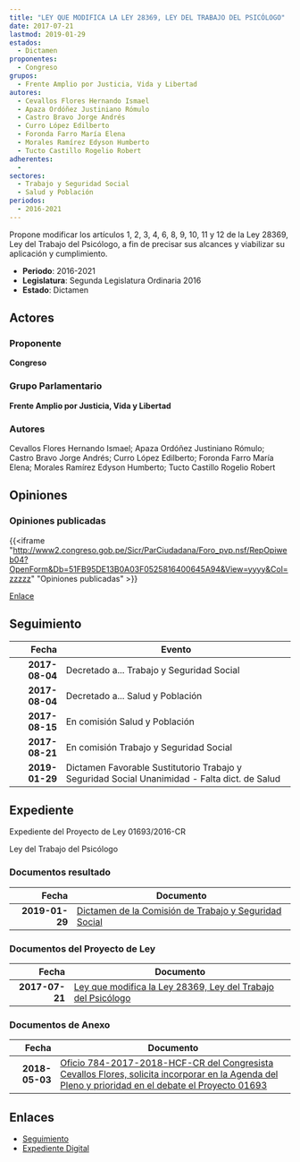 ```yaml
---
title: "LEY QUE MODIFICA LA LEY 28369, LEY DEL TRABAJO DEL PSICÓLOGO"
date: 2017-07-21
lastmod: 2019-01-29
estados: 
  - Dictamen
proponentes: 
  - Congreso
grupos: 
  - Frente Amplio por Justicia, Vida y Libertad
autores: 
  - Cevallos Flores Hernando Ismael
  - Apaza Ordóñez Justiniano Rómulo
  - Castro Bravo Jorge Andrés
  - Curro López Edilberto
  - Foronda Farro María Elena
  - Morales Ramírez Edyson Humberto
  - Tucto Castillo Rogelio Robert
adherentes: 
  - 
sectores: 
  - Trabajo y Seguridad Social
  - Salud y Población
periodos: 
  - 2016-2021
---
```


Propone modificar los artículos 1, 2, 3, 4, 6, 8, 9, 10, 11 y 12 de la Ley 28369, Ley del Trabajo del Psicólogo, a fin de precisar sus alcances y viabilizar su aplicación y cumplimiento.

- **Periodo**: 2016-2021
- **Legislatura**: Segunda Legislatura Ordinaria 2016
- **Estado**: Dictamen

## Actores

### Proponente

**Congreso**

### Grupo Parlamentario

**Frente Amplio por Justicia, Vida y Libertad**

### Autores

Cevallos Flores Hernando Ismael; Apaza Ordóñez Justiniano Rómulo; Castro Bravo Jorge Andrés; Curro López Edilberto; Foronda Farro María Elena; Morales Ramírez Edyson Humberto; Tucto Castillo Rogelio Robert


## Opiniones

### Opiniones publicadas

{{<iframe "http://www2.congreso.gob.pe/Sicr/ParCiudadana/Foro_pvp.nsf/RepOpiweb04?OpenForm&Db=51FB95DE13B0A03F0525816400645A94&View=yyyy&Col=zzzzz" "Opiniones publicadas" >}}

[Enlace](http://www2.congreso.gob.pe/Sicr/ParCiudadana/Foro_pvp.nsf/RepOpiweb04?OpenForm&Db=51FB95DE13B0A03F0525816400645A94&View=yyyy&Col=zzzzz)

## Seguimiento

| Fecha | Evento |
|------:|--------|
| **2017-08-04** | Decretado a... Trabajo y Seguridad Social|
| **2017-08-04** | Decretado a... Salud y Población|
| **2017-08-15** | En comisión Salud y Población|
| **2017-08-21** | En comisión Trabajo y Seguridad Social|
| **2019-01-29** | Dictamen Favorable Sustitutorio Trabajo y Seguridad Social Unanimidad - Falta dict. de Salud|


## Expediente

Expediente del Proyecto de Ley 01693/2016-CR

Ley del Trabajo del Psicólogo


### Documentos resultado

| Fecha | Documento |
|------:|--------|
| **2019-01-29** | [Dictamen de la Comisión de Trabajo y Seguridad Social](http://www.leyes.congreso.gob.pe/Documentos/2016_2021/Dictamenes/Proyectos_de_Ley/01693DC22MAY20190129.pdf) |

### Documentos del Proyecto de Ley

| Fecha | Documento |
|------:|--------|
| **2017-07-21** | [Ley que modifica la Ley 28369, Ley del Trabajo del Psicólogo](http://www.leyes.congreso.gob.pe/Documentos/2016_2021/Proyectos_de_Ley_y_de_Resoluciones_Legislativas/PL0169320170721..pdf) |

### Documentos de Anexo

| Fecha | Documento |
|------:|--------|
| **2018-05-03** | [Oficio 784-2017-2018-HCF-CR del Congresista Cevallos Flores, solicita incorporar en la Agenda del Pleno y prioridad en el debate el Proyecto 01693](http://www.leyes.congreso.gob.pe/Documentos/2016_2021/Oficios/Congresistas/OFICIO-784-2017-2018-HCF-CR.pdf) |

## Enlaces 

- [Seguimiento](http://www2.congreso.gob.pe/Sicr/TraDocEstProc/CLProLey2016.nsf/f7fff46988ca05b1052578e100829cc7/d0ebe1df714d481c052581640060db52?OpenDocument)
- [Expediente Digital](http://www2.congreso.gob.pehttp://www2.congreso.gob.pe/Sicr/TraDocEstProc/CLProLey2016.nsf/f7fff46988ca05b1052578e100829cc7/d0ebe1df714d481c052581640060db52?OpenDocument&Click=05257FB7005EB655.eb71d0cf91d8294e05256cdf006b5706/$Body/0.1C6C)
